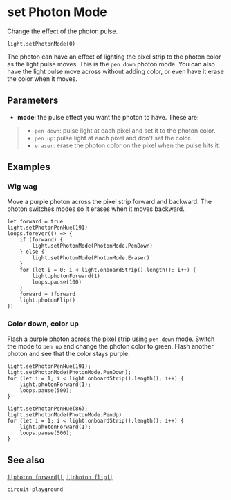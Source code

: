# set Photon Mode

Change the effect of the photon pulse.

```sig
light.setPhotonMode(0)
```

The photon can have an effect of lighting the pixel strip to the photon color as the
light pulse moves. This is the `pen down` photon mode. You can also have the light pulse
move across without adding color, or even have it erase the color when it moves.

## Parameters

* **mode**: the pulse effect you want the photon to have. These are:
> * `pen down`: pulse light at each pixel and set it to the photon color.
> * `pen up`: pulse light at each pixel and don't set the color.
> * `eraser`: erase the photon color on the pixel when the pulse hits it.

## Examples

### Wig wag

Move a purple photon across the pixel strip forward and backward. The photon switches modes
so it erases when it moves backward.

```blocks
let forward = true
light.setPhotonPenHue(191)
loops.forever(() => {
    if (forward) {
        light.setPhotonMode(PhotonMode.PenDown)
    } else {
        light.setPhotonMode(PhotonMode.Eraser)
    }
    for (let i = 0; i < light.onboardStrip().length(); i++) {
        light.photonForward(1)
        loops.pause(100)
    }
    forward = !forward
    light.photonFlip()
})
```

### Color down, color up

Flash a purple photon across the pixel strip using `pen down` mode. Switch the mode to
`pen up` and change the photon color to green. Flash another photon and see that the
color stays purple.

```blocks
light.setPhotonPenHue(191);
light.setPhotonMode(PhotonMode.PenDown);
for (let i = 1; i < light.onboardStrip().length(); i++) {
    light.photonForward(1);
    loops.pause(500);
}

light.setPhotonPenHue(86);
light.setPhotonMode(PhotonMode.PenUp)
for (let i = 1; i < light.onboardStrip().length(); i++) {
    light.photonForward(1);
    loops.pause(500);
}
```

## See also

[``||photon forward||``](/reference/light/photon-forward),
[``||photon flip||``](/reference/light/photon-flip)

```package
circuit-playground
```



